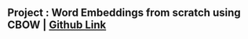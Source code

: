 ## Project :  Word Embeddings from scratch using CBOW | [Github Link](https://github.com/vighneshch/project_portfolio/tree/main/cbow_word_embeddings_from_scratch)
